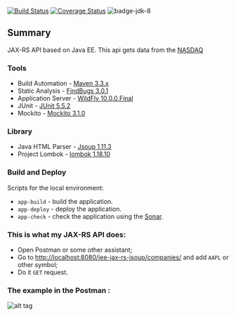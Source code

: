 [![Build Status](https://travis-ci.org/OKaluzny/jee-jax-rs-jsoup.svg?branch=master)](https://travis-ci.org/OKaluzny/jee-jax-rs-jsoup)
[![Coverage Status](https://coveralls.io/repos/github/OKaluzny/jax-rs-parser-nasdaq/badge.svg?branch=master)](https://coveralls.io/github/OKaluzny/jax-rs-parser-nasdaq?branch=master)
![badge-jdk-8]
## Summary

JAX-RS API based on Java EE.
This api gets data from the [NASDAQ](https://old.nasdaq.com/symbol/ibm/real-time)

### Tools 

* Build Automation - [Maven 3.3.x](https://maven.apache.org/)
* Static Analysis - [FindBugs 3.0.1](http://findbugs.sourceforge.net/)
* Application Server - [WildFly 10.0.0.Final](http://wildfly.org/)
* JUnit - [JUnit 5.5.2](https://junit.org/junit5/)
* Mockito - [Mockito 3.1.0](https://site.mockito.org/)

### Library

* Java HTML Parser - [Jsoup 1.11.3](https://jsoup.org/)
* Project Lombok - [lombok 1.18.10](https://projectlombok.org/)

### Build and Deploy

Scripts for the local environment:

* `app-build` - build the application.
* `app-deploy` - deploy the application.
* `app-check` - check the application using the [Sonar](http://www.sonarqube.org/).

### This is what my JAX-RS API does:

* Open Postman or some other assistant;
* Go to [http://localhost:8080/jee-jax-rs-jsoup/companies/](http://localhost:8080/jee-jax-rs-jsoup/companies/) and add `AAPL` or other symbol;
* Do it `GET` request.

### The example in the Postman :

![alt tag](http://i.piccy.info/i9/5dee22ad330d3d02cb5e3fe1eb050050/1479811748/61026/1085055/jax_rs.jpg)

[badge-jdk-8]: https://img.shields.io/badge/jdk-8-lightgray.svg "JDK-8"
